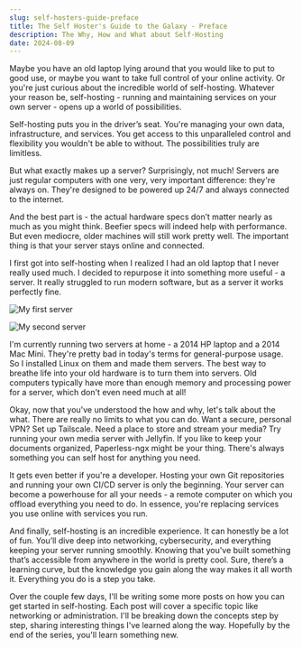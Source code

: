 ```yaml
---
slug: self-hosters-guide-preface
title: The Self Hoster's Guide to the Galaxy - Preface
description: The Why, How and What about Self-Hosting
date: 2024-08-09
---
```


Maybe you have an old laptop lying around that you would like to put to good use, or maybe you want to take full control of your online activity. Or you're just curious about the incredible world of self-hosting. Whatever your reason be, self-hosting - running and maintaining services on your own server - opens up a world of possibilities. 

Self-hosting puts you in the driver’s seat. You're managing your own data, infrastructure, and services. You get access to this unparalleled control and flexibility you wouldn't be able to without. The possibilities truly are limitless.

But what exactly makes up a server? Surprisingly, not much! Servers are just regular computers with one very, very important difference: they're always on. They're designed to be powered up 24/7 and always connected to the internet. 

And the best part is - the actual hardware specs don’t matter nearly as much as you might think. Beefier specs will indeed help with performance. But even mediocre, older machines will still work pretty well. The important thing is that your server stays online and connected.

I first got into self-hosting when I realized I had an old laptop that I never really used much. I decided to repurpose it into something more useful - a server. It really struggled to run modern software, but as a server it works perfectly fine.

![My first server](/images/rhelyeah.png)

![My second server](/images/soosuh.png)

I'm currently running two servers at home - a 2014 HP laptop and a 2014 Mac Mini. They're pretty bad in today's terms for general-purpose usage. So I installed Linux on them and made them servers. The best way to breathe life into your old hardware is to turn them into servers. Old computers typically have more than enough memory and processing power for a server, which don't even need much at all!

Okay, now that you've understood the how and why, let's talk about the what. There are really no limits to what you can do. Want a secure, personal VPN? Set up Tailscale. Need a place to store and stream your media? Try running your own media server with Jellyfin. If you like to keep your documents organized, Paperless-ngx might be your thing. There's always something you can self host for anything you need.

It gets even better if you're a developer. Hosting your own Git repositories and running your own CI/CD server is only the beginning. Your server can become a powerhouse for all your needs - a remote computer on which you offload everything you need to do. In essence, you're replacing services you use online with services you run.

And finally, self-hosting is an incredible experience. It can honestly be a lot of fun. You’ll dive deep into networking, cybersecurity, and everything keeping your server running smoothly. Knowing that you've built something that’s accessible from anywhere in the world is pretty cool. Sure, there’s a learning curve, but the knowledge you gain along the way makes it all worth it. Everything you do is a step you take.

Over the couple few days, I'll be writing some more posts on how you can get started in self-hosting. Each post will cover a specific topic like networking or administration. I'll be breaking down the concepts step by step, sharing interesting things I've learned along the way. Hopefully by the end of the series, you'll learn something new.
